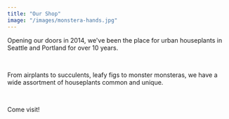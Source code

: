 ```yaml
---
title: "Our Shop"
image: "/images/monstera-hands.jpg"
---
```

Opening our doors in 2014, we've been the place for urban houseplants in Seattle and Portland for over 10 years.

<br>

From airplants to succulents, leafy figs to monster monsteras, we have a wide assortment of houseplants common and unique.

<br>

Come visit!